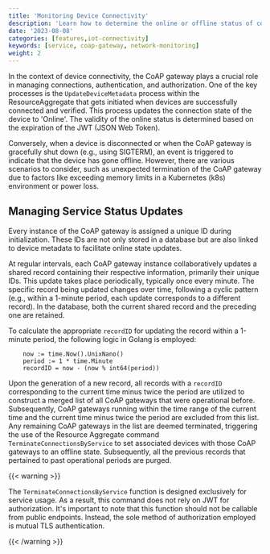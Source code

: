 ```yaml
---
title: 'Monitoring Device Connectivity'
description: 'Learn how to determine the online or offline status of connected devices'
date: '2023-08-08'
categories: [features,iot-connectivity]
keywords: [service, coap-gateway, network-monitoring]
weight: 2
---
```


In the context of device connectivity, the CoAP gateway plays a crucial role in managing connections, authentication, and authorization. One of the key processes is the `UpdateDeviceMetadata` process within the ResourceAggregate that gets initiated when devices are successfully connected and verified. This process updates the connection state of the device to 'Online'. The validity of the online status is determined based on the expiration of the JWT (JSON Web Token).

Conversely, when a device is disconnected or when the CoAP gateway is gracefully shut down (e.g., using SIGTERM), an event is triggered to indicate that the device has gone offline. However, there are various scenarios to consider, such as unexpected termination of the CoAP gateway due to factors like exceeding memory limits in a Kubernetes (k8s) environment or power loss.

## Managing Service Status Updates

Every instance of the CoAP gateway is assigned a unique ID during initialization. These IDs are not only stored in a database but are also linked to device metadata to facilitate online state updates.

At regular intervals, each CoAP gateway instance collaboratively updates a shared record containing their respective information, primarily their unique IDs. This update takes place periodically, typically once every minute. The specific record being updated changes over time, following a cyclic pattern (e.g., within a 1-minute period, each update corresponds to a different record). In the database, both the current shared record and the preceding one are retained.

To calculate the appropriate `recordID` for updating the record within a 1-minute period, the following logic in Golang is employed:

```golang
    now := time.Now().UnixNano()
    period := 1 * time.Minute
    recordID = now - (now % int64(period))
```

Upon the generation of a new record, all records with a `recordID` corresponding to the current time minus twice the period are utilized to construct a merged list of all CoAP gateways that were operational before. Subsequently, CoAP gateways running within the time range of the current time and the current time minus twice the period are excluded from this list. Any remaining CoAP gateways in the list are deemed terminated, triggering the use of the Resource Aggregate command `TerminateConnectionsByService` to set associated devices with those CoAP gateways to an offline state. Subsequently, all the previous records that pertained to past operational periods are purged.

{{< warning >}}

The `TerminateConnectionsByService` function is designed exclusively for service usage. As a result, this command does not rely on JWT for authorization. It's important to note that this function should not be callable from public endpoints. Instead, the sole method of authorization employed is mutual TLS authentication.

{{< /warning >}}
